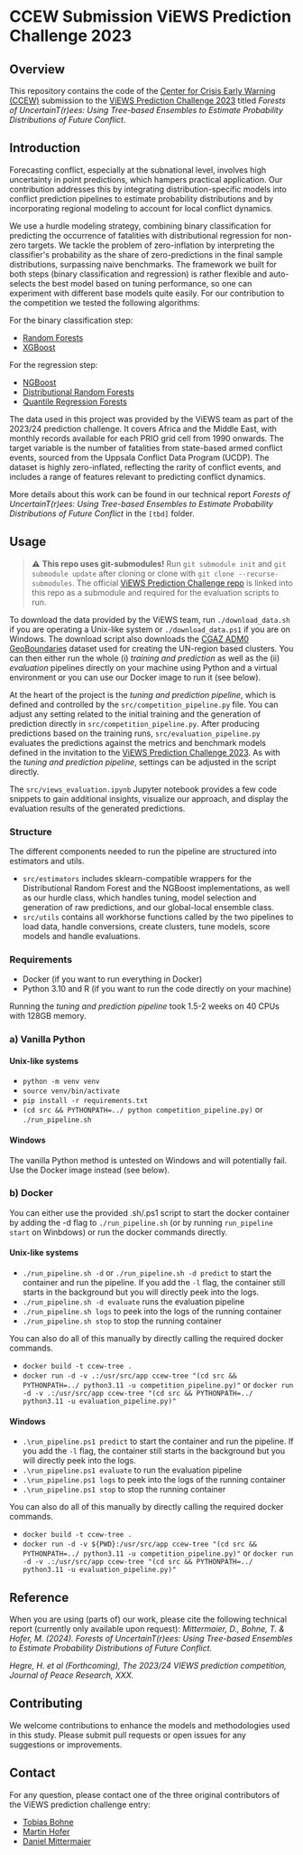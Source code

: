 # CCEW Submission ViEWS Prediction Challenge 2023

## Overview
This repository contains the code of the [Center for Crisis Early Warning (CCEW)](https://www.unibw.de/ciss-en/ccew) submission to the [ViEWS Prediction Challenge 2023](https://viewsforecasting.org/research/prediction-challenge-2023/) titled *Forests of UncertainT(r)ees: Using Tree-based Ensembles to Estimate Probability Distributions of Future Conflict*.

## Introduction
Forecasting conflict, especially at the subnational level, involves high uncertainty in point predictions, which hampers practical application. Our contribution addresses this by integrating distribution-specific models into conflict prediction pipelines to estimate probability distributions and by incorporating regional modeling to account for local conflict dynamics.

We use a hurdle modeling strategy, combining binary classification for predicting the occurrence of fatalities with distributional regression for non-zero targets. We tackle the problem of zero-inflation by interpreting the classifier's probability as the share of zero-predictions in the final sample distributions, surpassing naive benchmarks. The framework we built for both steps (binary classification and regression) is rather flexible and auto-selects the best model based on tuning performance, so one can experiment with different base models quite easily. For our contribution to the competition we tested the following algorithms: 

For the binary classification step:
- [Random Forests](https://scikit-learn.org/stable/modules/generated/sklearn.ensemble.RandomForestClassifier.html)
- [XGBoost](https://github.com/dmlc/xgboost)

For the regression step:
- [NGBoost](https://github.com/stanfordmlgroup/ngboost)
- [Distributional Random Forests](https://github.com/lorismichel/drf)
- [Quantile Regression Forests](https://github.com/zillow/quantile-forest)

The data used in this project was provided by the ViEWS team as part of the 2023/24 prediction challenge. It covers Africa and the Middle East, with monthly records available for each PRIO grid cell from 1990 onwards. The target variable is the number of fatalities from state-based armed conflict events, sourced from the Uppsala Conflict Data Program (UCDP). The dataset is highly zero-inflated, reflecting the rarity of conflict events, and includes a range of features relevant to predicting conflict dynamics.

More details about this work can be found in our technical report *Forests of UncertainT(r)ees: Using Tree-based Ensembles to Estimate Probability Distributions of Future Conflict* in the `[tbd]` folder.

## Usage

> :warning: **This repo uses git-submodules!** Run `git submodule init` and  `git submodule update` after cloning or clone with `git clone --recurse-submodules`. The official [ViEWS Prediction Challenge repo](https://github.com/prio-data/prediction_competition_2023) is linked into this repo as a submodule and required for the evaluation scripts to run.

To download the data provided by the ViEWS team, run `./download_data.sh` if you are operating a Unix-like system or `./download_data.ps1` if you are on Windows. The download script also downloads the [CGAZ ADM0 GeoBoundaries](https://www.geoboundaries.org/globalDownloads.html) dataset used for creating the UN-region based clusters. You can then either run the whole (i) _training and prediction_ as well as the (ii) _evaluation_ pipelines directly on your machine using Python and a virtual environment or you can use our Docker image to run it (see below).

At the heart of the project is the _tuning and prediction pipeline_, which is defined and controlled by the `src/competition_pipeline.py` file. You can adjust any setting related to the initial training and the generation of prediction directly in `src/competition_pipeline.py`. After producing predictions based on the training runs, `src/evaluation_pipeline.py` evaluates the predictions against the metrics and benchmark models defined in the invitation to the [ViEWS Prediction Challenge 2023](https://viewsforecasting.org/research/prediction-challenge-2023/). As with the _tuning and prediction pipeline_, settings can be adjusted in the script directly. 

The `src/views_evaluation.ipynb` Jupyter notebook provides a few code snippets to gain additional insights, visualize our approach, and display the evaluation results of the generated predictions.


### Structure

The different components needed to run the pipeline are structured into estimators and utils.

- `src/estimators` includes sklearn-compatible wrappers for the Distributional Random Forest and the NGBoost implementations, as well as our hurdle class, which handles tuning, model selection and generation of raw predictions, and our global-local ensemble class.
- `src/utils` contains all workhorse functions called by the two pipelines to load data, handle conversions, create clusters, tune models, score models and handle evaluations. 


### Requirements

- Docker (if you want to run everything in Docker)
- Python 3.10 and R (if you want to run the code directly on your machine)

Running the _tuning and prediction pipeline_ took 1.5-2 weeks on 40 CPUs with 128GB memory.


### a) Vanilla Python

#### Unix-like systems

- `python -m venv venv`
- `source venv/bin/activate`
- `pip install -r requirements.txt`
- `(cd src && PYTHONPATH=../ python competition_pipeline.py)` or `./run_pipeline.sh`

#### Windows

The vanilla Python method is untested on Windows and will potentially fail. Use the Docker image instead (see below).

### b) Docker

You can either use the provided .sh/.ps1 script to start the docker container by adding the -d flag to `./run_pipeline.sh` (or by running `run_pipeline start` on Winbdows) or run the docker commands directly.

#### Unix-like systems

- `./run_pipeline.sh -d` or `./run_pipeline.sh -d predict` to start the container and run the pipeline. If you add the `-l` flag, the container still starts in the background but you will directly peek into the logs.
- `./run_pipeline.sh -d evaluate` runs the evaluation pipeline
- `./run_pipeline.sh logs` to peek into the logs of the running container
- `./run_pipeline.sh stop` to stop the running container

You can also do all of this manually by directly calling the required docker commands.

- `docker build -t ccew-tree .`
- `docker run -d -v .:/usr/src/app ccew-tree "(cd src && PYTHONPATH=../ python3.11 -u competition_pipeline.py)"` or `docker run -d -v .:/usr/src/app ccew-tree "(cd src && PYTHONPATH=../ python3.11 -u evaluation_pipeline.py)"`

#### Windows

- `.\run_pipeline.ps1 predict` to start the container and run the pipeline. If you add the `-l` flag, the container still starts in the background but you will directly peek into the logs.
- `.\run_pipeline.ps1 evaluate` to run the evaluation pipeline
- `.\run_pipeline.ps1 logs` to peek into the logs of the running container
- `.\run_pipeline.ps1 stop` to stop the running container

You can also do all of this manually by directly calling the required docker commands.

- `docker build -t ccew-tree .`
- `docker run -d -v ${PWD}:/usr/src/app ccew-tree "(cd src && PYTHONPATH=../ python3.11 -u competition_pipeline.py)"` or `docker run -d -v .:/usr/src/app ccew-tree "(cd src && PYTHONPATH=../ python3.11 -u evaluation_pipeline.py)"`

## Reference
When you are using (parts of) our work, please cite the following technical report (currently only available upon request):
*Mittermaier, D., Bohne, T. & Hofer, M. (2024). Forests of UncertainT(r)ees: Using Tree-based Ensembles to Estimate Probability Distributions of Future Conflict.*

*Hegre, H. et al (Forthcoming), The 2023/24 VIEWS prediction competition, Journal of Peace Research, XXX.*

## Contributing
We welcome contributions to enhance the models and methodologies used in this study. Please submit pull requests or open issues for any suggestions or improvements.

## Contact
For any question, please contact one of the three original contributors of the ViEWS prediction challenge entry:
- [Tobias Bohne](mailto:tobias.bohne@unibw.de)
- [Martin Hofer](mailto:hofer.martin@pm.me)
- [Daniel Mittermaier](mailto:daniel.mittermaier@unibw.de)

